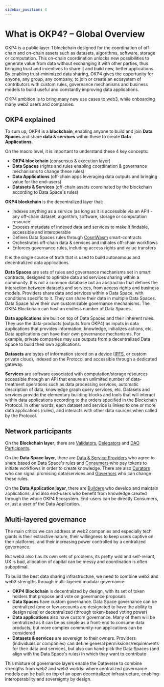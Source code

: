 ```yaml
---
sidebar_position: 4
---
```


# What is OKP4? – Global Overview

OKP4 is a public layer-1 blockchain designed for the coordination of off-chain and on-chain assets such as datasets, algorithms, software, storage or computation. This on-chain coordination unlocks new possibilities to generate value from data without exchanging it with other parties, thus bringing trust and incentives to share it and build new, better applications.
By enabling trust-minimized data sharing, OKP4 gives the opportunity for anyone, any group, any company, to join or create an ecosystem of contributors with custom rules, governance mechanisms and business models to build useful and constantly improving data applications.

OKP4 ambition is to bring many new use cases to web3, while onboarding many web2 users and companies.

## OKP4 explained

To sum up, OKP4 is a **blockchain**, enabling anyone to build and join **Data Spaces** and share **data & services** within these to create **Data Applications**.

On the macro level, it is important to understand these 4 key concepts:

- **OKP4 blockchain** (consensus & execution layer)
- **Data Spaces** (rights and rules enabling coordination & governance mechanisms to change these rules)
- **Data Applications** (off-chain apps leveraging data outputs and bringing value for the end-users)
- **Datasets & Services** (off-chain assets coordinated by the blockchain according to Data Space's rules)

**OKP4 blockchain** is the decentralized layer that:

- Indexes anything as a service (as long as it is accessible via an API) - any off-chain dataset, algorithm, software, storage or computation resource
- Exposes metadata of indexed data and services to make it findable, accessible and interoperable
- Defines Data Spaces rules through [CosmWasm](http://cosmwasm.com) smart-contracts
- Orchestrates off-chain data & services and initiates off-chain workflows
- Enforces governance rules, including access rights and value transfers

It is the single source of truth that is used to build autonomous and decentralized data applications.

**Data Spaces** are sets of rules and governance mechanisms set in smart contracts, designed to optimize data and services sharing within a community. It is not a common database but an abstraction that defines the interaction between datasets and services, from access rights and business models. Providers share data and services within a Data Space, with conditions specific to it. They can share their data in multiple Data Spaces. Data Space have their own customizable governance mechanisms. The OKP4 Blockchain can host an endless number of Data Spaces.

**Data applications** are built on top of Data Spaces and their inherent rules. They use the data-products (outputs from OKP4) as inputs in data applications that provides information, knowledge, initializes actions, etc. Data applications can have their own governance mechanisms. For example, private companies may use outputs from a decentralized Data Space to build their own applications.

**Datasets** are bytes of information stored on a device ([IPFS](https://ipfs.io), or custom private cloud), indexed on the Protocol and accessible through a dedicated gateway.

**Services** are software associated with computation/storage resources accessible through an API that ensure an unlimited number of data-treatment operations such as data processing services, automatic description of data, knowledge graph query services, etc.
Datasets and services provide the elementary building blocks and tools that will interact within data applications according to the orders specified in the Blockchain Protocol. In other words, each dataset and service is linked to one or more data applications (rules), and interacts with other data sources when called by the Protocol.

## Network participants

On the **Blockchain layer**, there are [Validators](/docs/whitepaper/roles#validators), [Delegators](/docs/whitepaper/roles#delegators) and [DAO Participants](/docs/whitepaper/roles#dao-participants).

On the **Data Space layer**, there are [Data & Service Providers](/docs/whitepaper/roles#data-providers) who agree to share based on Data Space's rules and [Consumers](/docs/whitepaper/roles#data-providers) who pay tokens to initiate workflows in order to create knowledge. There are also [Curators](/docs/whitepaper/roles#curators) who can signal promising data/services and [Governors](/docs/whitepaper/roles#curators) who can change these rules.

On the **Data Application layer**, there are [Builders](/docs/whitepaper/roles#builders) who develop and maintain applications, and also end-users who benefit from knowledge created through the whole OKP4 Ecosystem. End-users can be directly Consumers, or just a user of the Data Application.

## Multi-layered governance

The main critics we can address at web2 companies and especially tech giants is their extractive nature, their willingness to keep users captive on their platforms, and their increasing power controlled by a centralized governance.

But web3 also has its own sets of problems, its pretty wild and self-reliant, UX is bad, allocation of capital can be messy and coordination is often suboptimal.

To build the best data sharing infrastructure, we need to combine web2 and web3 strengths through multi-layered modular governance:

- **OKP4 Blockchain** is decentralized by design, with its set of token holders that propose and vote on governance proposals
- **Data Spaces** have custom governance. Data Space governance can be centralized (one or few accounts are designated to have the ability to design rules) or decentralized (through token-based voting power)
- **Data applications** also have custom governance. Many of them will be centralized as it can be as simple as a front-end to consume data products, but more complex community-run applications can be considered
- **Datasets & services** are sovereign to their owners. Providers (individuals or companies) can define general permissions/requirements for their data and services, but also can hand-pick the Data Spaces (and align with the Data Space's rules) in which they want to contribute

This mixture of governance layers enable the Dataverse to combine strengths from web2 and web3 worlds: where centralized governance models can be built on top of an open decentralized infrastructure, enabling interoperability and sovereignty by design.
